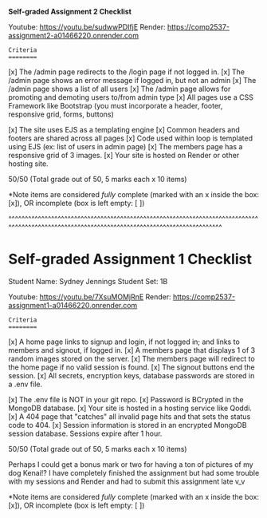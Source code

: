 **Self-graded Assignment 2 Checklist**

Youtube: https://youtu.be/sudwwPDIfjE
Render: https://comp2537-assignment2-a01466220.onrender.com

    Criteria	
    ========
[x]  The /admin page redirects to the /login page if not logged in.
[x]  The /admin page shows an error message if logged in, but not an admin
[x]  The /admin page shows a list of all users
[x]  The /admin page allows for promoting and demoting users to/from admin type
[x]  All pages use a CSS Framework like Bootstrap (you must incorporate a header, footer, responsive grid, forms, buttons)

[x]  The site uses EJS as a templating engine
[x]  Common headers and footers are shared across all pages
[x]  Code used within loop is templated using EJS (ex: list of users in admin page)
[x]  The members page has a responsive grid of 3 images.
[x]  Your site is hosted on Render or other hosting site.
 
50/50 (Total grade out of 50, 5 marks each x 10 items)

*Note items are considered *fully* complete (marked with an x inside the box: [x]), OR incomplete (box is left empty: [ ])



^^^^^^^^^^^^^^^^^^^^^^^^^^^^^^^^^^^^^^^^^^^^^^^^^^^^^^^^^^^^^^^^^^^^^^^^^^^^^^^^^^^^^^^^^^^^^^^^^^^^^^^^^^^^^^^^^^^^^^^^^^^^^^^^^^^^^^^^^^^^^


<h1>Self-graded Assignment 1 Checklist</h1>

Student Name: Sydney Jennings
Student Set: 1B

Youtube: https://youtu.be/7XsuMOMjRnE
Render: https://comp2537-assignment1-a01466220.onrender.com

    Criteria	
    ========
[x]  A home page links to signup and login, if not logged in; and links to members and signout, if logged in.
[x]  A members page that displays 1 of 3 random images stored on the server.
[x]  The members page will redirect to the home page if no valid session is found.
[x]  The signout buttons end the session.
[x]  All secrets, encryption keys, database passwords are stored in a .env file.

[x]  The .env file is NOT in your git repo.
[x]  Password is BCrypted in the MongoDB database.
[x]  Your site is hosted in a hosting service like Qoddi.
[x]  A 404 page that "catches" all invalid page hits and that sets the status code to 404.
[x]  Session information is stored in an encrypted MongoDB session database. Sessions expire after 1 hour.
 
50/50 (Total grade out of 50, 5 marks each x 10 items)




Perhaps I could get a bonus mark or two for having a ton of pictures of my dog Kenai!? I have completely finished the assignment but 
had some trouble with my sessions and Render and had to submit this assignment late v_v

*Note items are considered *fully* complete (marked with an x inside the box: [x]), OR incomplete (box is left empty: [ ])